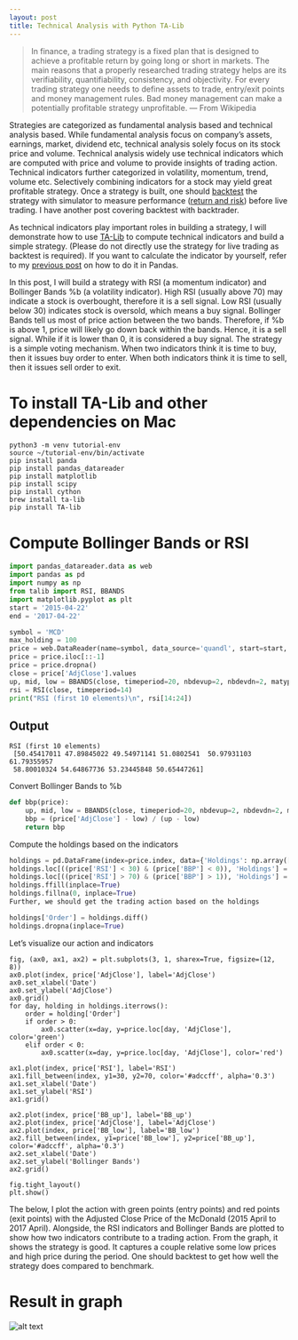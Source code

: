 ```yaml
---
layout: post
title: Technical Analysis with Python TA-Lib
---
```

>In finance, a trading strategy is a fixed plan that is designed to achieve a profitable return by going long or short in markets. The main reasons that a properly researched trading strategy helps are its verifiability, quantifiability, consistency, and objectivity.
For every trading strategy one needs to define assets to trade, entry/exit points and money management rules. Bad money management can make a potentially profitable strategy unprofitable. — From Wikipedia


Strategies are categorized as fundamental analysis based and technical analysis based. While fundamental analysis focus on company’s assets, earnings, market, dividend etc, technical analysis solely focus on its stock price and volume. Technical analysis widely use technical indicators which are computed with price and volume to provide insights of trading action. Technical indicators further categorized in volatility, momentum, trend, volume etc. Selectively combining indicators for a stock may yield great profitable strategy. Once a strategy is built, one should [backtest](https://www.investopedia.com/terms/b/backtesting.asp) the strategy with simulator to measure performance ([return and risk](https://medium.com/@kyle.jinhai.li/efficient-frontier-optimize-portfolio-with-scipy-57456428323e)) before live trading. I have another post covering backtest with backtrader.

As technical indicators play important roles in building a strategy, I will demonstrate how to use [TA-Lib](https://www.ta-lib.org/) to compute technical indicators and build a simple strategy. (Please do not directly use the strategy for live trading as backtest is required). If you want to calculate the indicator by yourself, refer to my [previous post](https://medium.com/@kyle.jinhai.li/trading-technical-analysis-with-pandas-43e737a17861) on how to do it in Pandas.

In this post, I will build a strategy with RSI (a momentum indicator) and Bollinger Bands %b (a volatility indicator). High RSI (usually above 70) may indicate a stock is overbought, therefore it is a sell signal. Low RSI (usually below 30) indicates stock is oversold, which means a buy signal. Bollinger Bands tell us most of price action between the two bands. Therefore, if %b is above 1, price will likely go down back within the bands. Hence, it is a sell signal. While if it is lower than 0, it is considered a buy signal. The strategy is a simple voting mechanism. When two indicators think it is time to buy, then it issues buy order to enter. When both indicators think it is time to sell, then it issues sell order to exit.

# To install TA-Lib and other dependencies on Mac
```shell
python3 -m venv tutorial-env
source ~/tutorial-env/bin/activate
pip install panda
pip install pandas_datareader
pip install matplotlib
pip install scipy
pip install cython
brew install ta-lib
pip install TA-lib
```

# Compute Bollinger Bands or RSI
```python
import pandas_datareader.data as web
import pandas as pd
import numpy as np
from talib import RSI, BBANDS
import matplotlib.pyplot as plt
start = '2015-04-22'
end = '2017-04-22'

symbol = 'MCD'
max_holding = 100
price = web.DataReader(name=symbol, data_source='quandl', start=start, end=end)
price = price.iloc[::-1]
price = price.dropna()
close = price['AdjClose'].values
up, mid, low = BBANDS(close, timeperiod=20, nbdevup=2, nbdevdn=2, matype=0)
rsi = RSI(close, timeperiod=14)
print("RSI (first 10 elements)\n", rsi[14:24])
```


## Output
```
RSI (first 10 elements)
 [50.45417011 47.89845022 49.54971141 51.0802541  50.97931103 61.79355957
 58.80010324 54.64867736 53.23445848 50.65447261]
 ```
 
Convert Bollinger Bands to %b

```python
def bbp(price):
    up, mid, low = BBANDS(close, timeperiod=20, nbdevup=2, nbdevdn=2, matype=0)
    bbp = (price['AdjClose'] - low) / (up - low)
    return bbp
```

Compute the holdings based on the indicators
```python
holdings = pd.DataFrame(index=price.index, data={'Holdings': np.array([np.nan] * index.shape[0])})
holdings.loc[((price['RSI'] < 30) & (price['BBP'] < 0)), 'Holdings'] = max_holding
holdings.loc[((price['RSI'] > 70) & (price['BBP'] > 1)), 'Holdings'] = 0
holdings.ffill(inplace=True)
holdings.fillna(0, inplace=True)
Further, we should get the trading action based on the holdings

holdings['Order'] = holdings.diff()
holdings.dropna(inplace=True)
```

Let’s visualize our action and indicators
```
fig, (ax0, ax1, ax2) = plt.subplots(3, 1, sharex=True, figsize=(12, 8))
ax0.plot(index, price['AdjClose'], label='AdjClose')
ax0.set_xlabel('Date')
ax0.set_ylabel('AdjClose')
ax0.grid()
for day, holding in holdings.iterrows():
    order = holding['Order']
    if order > 0:
        ax0.scatter(x=day, y=price.loc[day, 'AdjClose'], color='green')
    elif order < 0:
        ax0.scatter(x=day, y=price.loc[day, 'AdjClose'], color='red')

ax1.plot(index, price['RSI'], label='RSI')
ax1.fill_between(index, y1=30, y2=70, color='#adccff', alpha='0.3')
ax1.set_xlabel('Date')
ax1.set_ylabel('RSI')
ax1.grid()

ax2.plot(index, price['BB_up'], label='BB_up')
ax2.plot(index, price['AdjClose'], label='AdjClose')
ax2.plot(index, price['BB_low'], label='BB_low')
ax2.fill_between(index, y1=price['BB_low'], y2=price['BB_up'], color='#adccff', alpha='0.3')
ax2.set_xlabel('Date')
ax2.set_ylabel('Bollinger Bands')
ax2.grid()

fig.tight_layout()
plt.show()
```

The below, I plot the action with green points (entry points) and red points (exit points) with the Adjusted Close Price of the McDonald (2015 April to 2017 April). Alongside, the RSI indicators and Bollinger Bands are plotted to show how two indicators contribute to a trading action. From the graph, it shows the strategy is good. It captures a couple relative some low prices and high price during the period. One should backtest to get how well the strategy does compared to benchmark.

# Result in graph
![alt text](https://cdn-images-1.medium.com/max/1600/1*raNylO8-cSatM6II0nXu3g.png)

